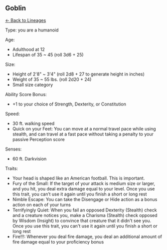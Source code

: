 ## Goblin

[<- Back to Lineages](./index.md)

Type: you are a humanoid

Age:

- Adulthood at 12
- Lifespan of 35 ~ 45 (roll 3d6 + 25)

Size:

- Height of 2'8" ~ 3'4" (roll 2d8 + 27 to generate height in inches)
- Weight of 35 ~ 55 lbs. (roll 2d20 + 24)
- Small size category

Ability Score Bonus:

- +1 to your choice of Strength, Dexterity, or Constitution

Speed:

- 30 ft. walking speed
- Quick on your Feet: You can move at a normal travel pace while using stealth, and can travel at a fast pace without taking a penalty to your passive Perception score

Senses:

- 60 ft. Darkvision

Traits:

- Your head is shaped like an American football. This is important.
- Fury of the Small: If the target of your attack is medium size or larger, and you hit, you deal extra damage equal to your level. Once you use this trait, you can’t use it again until you finish a short or long rest
- Nimble Escape: You can take the Disengage or Hide action as a bonus action on each of your turns
- Terrifyingly Quiet: When you fail an opposed Dexterity (Stealth) check and a creature notices you, make a Charisma (Stealth) check opposed by Wisdom (Insight) to convince that creature that it didn't see you. Once you use this trait, you can't use it again until you finish a short or long rest
- Fire!!!: Whenever you deal fire damage, you deal an additional amount of fire damage equal to your proficiency bonus
